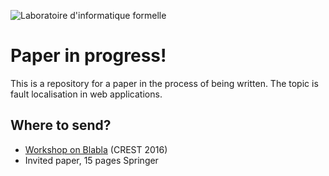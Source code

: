 ![Laboratoire d'informatique formelle](http://lif.uqac.ca/theme/css/logo-shadow.png)

# Paper in progress!

This is a repository for a paper in the process of being written.
The topic is fault localisation in web applications.

## Where to send?

- [Workshop on Blabla](#) (CREST 2016)
- Invited paper, 15 pages Springer